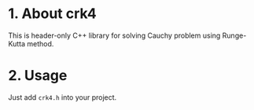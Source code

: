 # 1. About crk4
This is header-only C++ library for solving Cauchy problem using Runge-Kutta method.

# 2. Usage
Just add ```crk4.h``` into your project.
